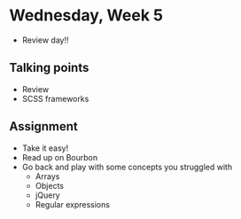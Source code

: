 # Wednesday, Week 5

- Review day!!

## Talking points

- Review
- SCSS frameworks

## Assignment

- Take it easy!
- Read up on Bourbon
- Go back and play with some concepts you struggled with
  - Arrays
  - Objects
  - jQuery
  - Regular expressions
